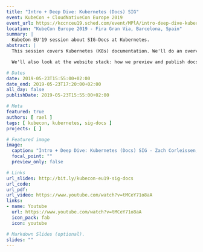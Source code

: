 ```yaml
---
title: "Intro + Deep Dive: Kubernetes (Docs) SIG"
event: KubeCon + CloudNativeCon Europe 2019
event_url: https://kccnceu19.sched.com/event/MPlA/intro-deep-dive-kubernetes-docs-sig-zach-corleissen-linux-foundation-rael-garcia-capside
location: "KubeCon Europe 2019 - Fira Gran Via, Barcelona, Spain"
summary: |
  KubeCon EU'19 session about SIG-Docs at Kubernetes.
abstract: |
  This session covers Kubernetes (K8s) documentation. We'll do an overview of the docs--how they're organized, and how they're maintained--then contribute to the docs ourselves. During the introduction, we'll look at the docs repository (kubernetes/website) and how we organize content.

  We'll also look at the website stack: how we preview and publish docs to kubernetes.io. We'll talk about the docs workflow: how SIG Docs does the work to review and publish docs. During the deep dive, we'll explore the docs contributor guide and do some hands-on contribution. Remember that contributing to docs is a pathway to Kubernetes membership!

# Dates
date: 2019-05-23T15:55:00+02:00
date_end: 2019-05-23T17:20:00+02:00
all_day: false
publishDate: 2019-05-23T15:55:00+02:00

# Meta
featured: true
authors: [ rael ]
tags: [ kubecon, kubernetes, sig-docs ]
projects: [ ]

# Featured image
image:
  caption: "Intro + Deep Dive: Kubernetes (Docs) SIG - Zach Corleissen, Linux Foundation & Rael Garcia, CAPSiDE"
  focal_point: ""
  preview_only: false

# Links
url_slides: http://bit.ly/kubecon-eu19-sig-docs
url_code:
url_pdf:
url_video: https://www.youtube.com/watch?v=tMCeY71o8aA
links:
- name: Youtube
  url: https://www.youtube.com/watch?v=tMCeY71o8aA
  icon_pack: fab
  icon: youtube

# Markdown Slides (optional).
slides: ""
---
```

